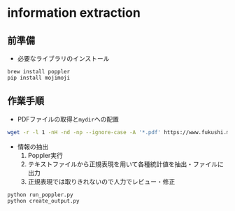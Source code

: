 # information extraction

## 前準備
- 必要なライブラリのインストール
```commandline
brew install poppler
pip install mojimoji
```

## 作業手順
- PDFファイルの取得と`mydir`への配置
```sh
wget -r -l 1 -nH -nd -np --ignore-case -A '*.pdf' https://www.fukushi.metro.tokyo.lg.jp/kodomo//kosodate/josei/funin/shiteiiryou-jouhoukoukai.html -P mydir
```
- 情報の抽出
  1. Poppler実行
  1. テキストファイルから正規表現を用いて各種統計値を抽出・ファイルに出力
  1. 正規表現では取りきれないので人力でレビュー・修正
```commandline
python run_poppler.py
python create_output.py
```